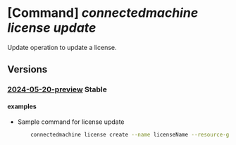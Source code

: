 # [Command] _connectedmachine license update_

Update operation to update a license.

## Versions

### [2024-05-20-preview](/Resources/mgmt-plane/L3N1YnNjcmlwdGlvbnMve30vcmVzb3VyY2Vncm91cHMve30vcHJvdmlkZXJzL21pY3Jvc29mdC5oeWJyaWRjb21wdXRlL2xpY2Vuc2VzL3t9/2024-05-20-preview.xml) **Stable**

<!-- mgmt-plane /subscriptions/{}/resourcegroups/{}/providers/microsoft.hybridcompute/licenses/{} 2024-05-20-preview -->

#### examples

- Sample command for license update
    ```bash
        connectedmachine license create --name licenseName --resource-group myResourceGroup --location 'eastus2euap' --license-type 'ESU' --state 'Deactivated' --target 'Windows Server 2012' --edition 'Datacenter' --type 'pCore' --processors 16 --subscription mySubscription
    ```
